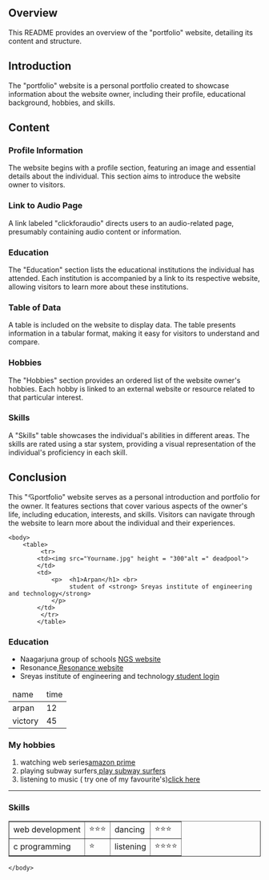 

## Overview

This README provides an overview of the "portfolio" website, detailing its content and structure.

## Introduction

The "portfolio" website is a personal portfolio created to showcase information about the website owner, including their profile, educational background, hobbies, and skills.

## Content

### Profile Information

The website begins with a profile section, featuring an image and essential details about the individual. This section aims to introduce the website owner to visitors.

### Link to Audio Page

A link labeled "clickforaudio" directs users to an audio-related page, presumably containing audio content or information.

### Education

The "Education" section lists the educational institutions the individual has attended. Each institution is accompanied by a link to its respective website, allowing visitors to learn more about these institutions.

### Table of Data

A table is included on the website to display data. The table presents information in a tabular format, making it easy for visitors to understand and compare.

### Hobbies

The "Hobbies" section provides an ordered list of the website owner's hobbies. Each hobby is linked to an external website or resource related to that particular interest.

### Skills

A "Skills" table showcases the individual's abilities in different areas. The skills are rated using a star system, providing a visual representation of the individual's proficiency in each skill.

## Conclusion

This "💘portfolio" website serves as a personal introduction and portfolio for the owner. It features sections that cover various aspects of the owner's life, including education, interests, and skills. Visitors can navigate through the website to learn more about the individual and their experiences. 

  <!DOCTYPE html> 
 <html>
    <head> 
         <meta charset="UTF-8">
        <title>
            💘portfolio 
        </title>

  </head> 
      
    <body> 
        <table> 
             <tr> 
            <td><img src="Yourname.jpg" height = "300"alt =" deadpool">
            </td> 
            <td> 
                <p>  <h1>Arpan</h1> <br> 
                     student of <strong> Sreyas institute of engineering and technology</strong>       
                </p> 
            </td>    
             </tr> 
            </table>
        
<h3> Education  </h3>
      <ul> <!-- this is to create a bullet list-->
          <li> Naagarjuna group of schools <a href="http://www.naagarjunaschools.in/index.php"> NGS website</a>  </li>   
           <li>Resonance<a href="https://www.resonance.ac.in/"> Resonance website</a></li>  
            <li>  Sreyas institute of engineering and technology<a href="http://login.sreyas.ac.in/default.aspx"> student login</a> </li>  
       </ul>     
   <table> 
      <thead> 
        <tr> 
            <td>name</td> 
            <td> time</td>
       </tr>
      </thead>
         <tr> 
             <td>arpan</td>
             <td> 12 </td>             
         </tr>
         <tr> 
             <td> victory</td> 
            <td>45</td>
         </tr>
   </table>
 <h3>My hobbies</h3>
        <ol><!-- attributes  = start,reversed,type(i,I,a,A)-->
            <li> watching web series<a href="https://www.primevideo.com/">amazon prime</a></li>
            <li> playing subway surfers<a href="https://poki.com/en/g/subway-surfers">  play subway surfers</a> </li>
            <li> listening to music ( try one of my favourite's)<a href="https://music.youtube.com/watch?v=a6cJAFFQn_I&list=RDAMVMa6cJAFFQn_I">click here </a></li>
        </ol>
   <hr> 
    <h3>Skills</h3> 
     <table border ="1"> 
          <tr> 
              <td>  web development </td> 
               <td>⭐⭐⭐</td> 
                <td> dancing</td> 
                 <td>⭐⭐⭐</td> 
          </tr> 
          <tr> 
              <td> c programming </td> 
               <td>⭐</td> 
               <td> listening</td> 
                <td>⭐⭐⭐⭐</td>
          </tr>    
        </table>         
                   
             
          


    </body>
 </html>
